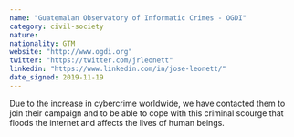 ```yaml
---
name: "Guatemalan Observatory of Informatic Crimes - OGDI"
category: civil-society
nature:
nationality: GTM
website: "http://www.ogdi.org"
twitter: "https://twitter.com/jrleonett"
linkedin: "https://www.linkedin.com/in/jose-leonett/"
date_signed: 2019-11-19
---
```

Due to the increase in cybercrime worldwide, we have contacted them to join their campaign and to be able to cope with this criminal scourge that floods the internet and affects the lives of human beings.
